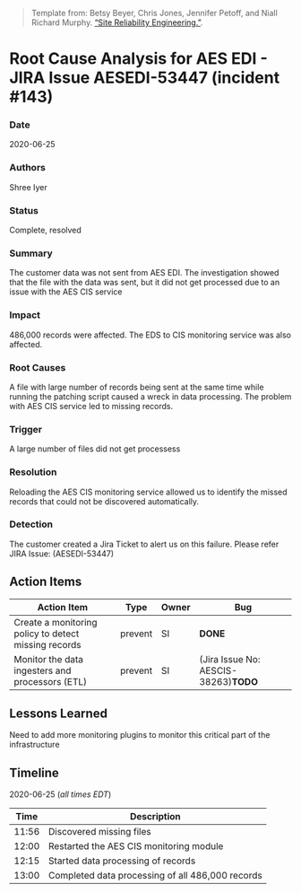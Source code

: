 > Template from: Betsy Beyer, Chris Jones, Jennifer Petoff, and Niall Richard Murphy. [“Site Reliability Engineering.”](https://landing.google.com/sre/book/chapters/postmortem.html).

# Root Cause Analysis for AES EDI - JIRA Issue AESEDI-53447 (incident #143)

### Date
2020-06-25
### Authors
Shree Iyer
### Status
Complete, resolved
### Summary
The customer data was not sent from AES EDI. The investigation showed that the file with the data was sent, but it did not get processed due to an issue with the AES CIS service
### Impact
486,000 records were affected. The EDS to CIS monitoring service was also affected.
### Root Causes
A file with large number of records being sent at the same time while running the patching script caused a wreck in data processing. The problem with AES CIS service led to missing records.
### Trigger
A large number of files did not get processess
### Resolution
Reloading the AES CIS monitoring service allowed us to identify the missed records that could not be discovered automatically.
### Detection
The customer created a Jira Ticket to alert us on this failure. Please refer JIRA Issue: (AESEDI-53447)
## Action Items
| Action Item | Type | Owner | Bug |
| ----------- | ---- | ----- | --- |
| Create a monitoring policy to detect missing records | prevent | SI | **DONE** |
| Monitor the data ingesters and processors (ETL) | prevent | SI | (Jira Issue No: AESCIS-38263)**TODO** |
## Lessons Learned
Need to add more monitoring plugins to monitor this critical part of the infrastructure

## Timeline
2020-06-25 (*all times EDT*)

| Time  | Description |
| ----- | ----------- |
| 11:56 | Discovered missing files |
| 12:00 | Restarted the AES CIS monitoring module |
| 12:15 | Started data processing of records |
| 13:00 | Completed data processing of all 486,000 records |
